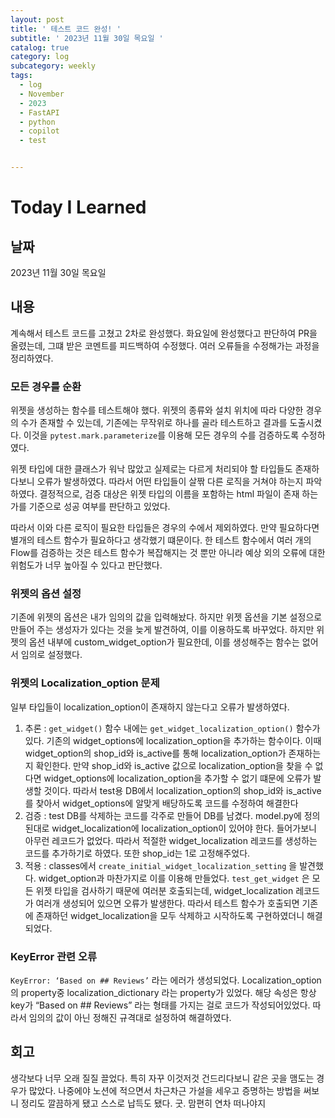 ```yaml
---
layout: post
title: ' 테스트 코드 완성! '
subtitle: ' 2023년 11월 30일 목요일 '
catalog: true
category: log
subcategory: weekly
tags:
  - log
  - November
  - 2023
  - FastAPI
  - python
  - copilot
  - test


---
```


# Today I Learned

## 날짜

2023년 11월 30일 목요일

## 내용

계속해서 테스트 코드를 고쳤고 2차로 완성했다. 화요일에 완성했다고 판단하여 PR을 올렸는데, 그떄  받은 코멘트를 피드백하여 수정했다. 여러 오류들을 수정해가는 과정을 정리하였다.

### 모든 경우를 순환

위젯을 생성하는 함수를 테스트해야 했다. 위젯의 종류와 설치 위치에 따라 다양한 경우의 수가 존재할 수 있는데, 기존에는 무작위로 하나를 골라 테스트하고 결과를 도출시켰다. 이것을 `pytest.mark.parameterize`를 이용해 모든 경우의 수를 검증하도록 수정하였다.

위젯 타입에 대한 클래스가 워낙 많았고 실제로는 다르게 처리되야 할 타입들도 존재하다보니 오류가 발생하였다. 따라서 어떤 타입들이 살짞 다른 로직을 거쳐야 하는지 파악하였다. 결정적으로, 검증 대상은 위젯 타입의 이름을 포함하는 html 파일이 존재 하는가를 기준으로 성공 여부를 판단하고 있었다.

따라서 이와 다른 로직이 필요한 타입들은 경우의 수에서 제외하였다. 만약 필요하다면 별개의 테스트 함수가 필요하다고 생각했기 떄문이다. 한 테스트 함수에서 여러 개의 Flow를 검증하는 것은 테스트 함수가 복잡해지는 것 뿐만 아니라 예상 외의 오류에 대한 위험도가 너무 높아질 수 있다고 판단했다.

### 위젯의 옵션 설정

기존에 위젯의 옵션은 내가 임의의 값을 입력해놨다. 하지만 위젯 옵션을 기본 설정으로 만들어 주는 생성자가 있다는 것을 늦게 발견하여, 이를 이용하도록 바꾸었다. 하지만 위젯의 옵션 내부에 custom_widget_option가 필요한데, 이를 생성해주는 함수는 없어서 임의로 설정했다.

### 위젯의 Localization_option 문제

일부 타입들이 localization_option이 존재하지 않는다고 오류가 발생하였다.

1. 추론 : `get_widget()` 함수 내에는 `get_widget_localization_option()` 함수가 있다. 기존의 widget_options에 localization_option을 추가하는 함수이다. 이때 widget_option의 shop_id와 is_active를 통해 localization_option가 존재하는지 확인한다. 만약 shop_id와 is_active 값으로 localization_option을 찾을 수 없다면 widget_options에 localization_option을 추가할 수 없기 떄문에 오류가 발생할 것이다. 따라서 test용 DB에서 localization_option의 shop_id와 is_active를 찾아서 widget_options에 알맞게 배당하도록 코드를 수정하여 해결한다
2. 검증 : test DB를 삭제하는 코드를 각주로 만들어 DB를 남겼다. model.py에 정의된대로 widget_localization에 localization_option이 있어야 한다. 들어가보니 아무런 레코드가 없었다. 따라서 적절한 widget_localization 레코드를 생성하는 코드를 추가하기로 하였다. 또한 shop_id는 1로 고정해주었다.
3. 적용 : classes에서 `create_initial_widget_localization_setting` 을 발견했다. widget_option과 마찬가지로 이를 이용해 만들었다.  `test_get_widget` 은 모든 위젯 타입을 검사하기 때문에 여러분 호출되는데, widget_localization 레코드가 여러개 생성되어 있으면 오류가 발생한다. 따라서 테스트 함수가 호출되면 기존에 존재하던 widget_localization을 모두 삭제하고 시작하도록 구현하였더니 해결되었다.

### KeyError 관련 오류

`KeyError: ‘Based on ## Reviews’` 라는 에러가 생성되었다. Localization_option 의 property중 localization_dictionary 라는 property가 있었다. 해당 속성은 항상 key가 “Based on ## Reviews” 라는 형태를 가지는 걸로 코드가 작성되어있었다. 따라서 임의의 값이 아닌 정해진 규격대로 설정하여 해결하였다.

## 회고

생각보다 너무 오래 질질 끌었다. 특히 자꾸 이것저것 건드리다보니 같은 곳을 맴도는 경우가 많았다. 나중에야 노션에 적으면서 차근차근 가설을 세우고 증명하는 방법을 써보니 정리도 깔끔하게 됐고 스스로 납득도 됐다. 굿. 맘편히 연차 떠나야지